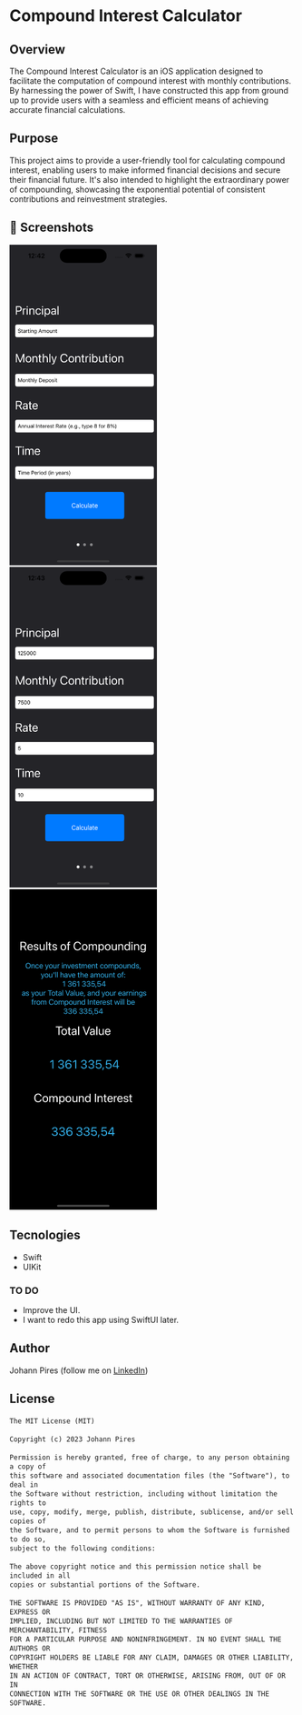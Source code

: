 # Compound Interest Calculator

## Overview
The Compound Interest Calculator is an iOS application designed to facilitate the computation of compound interest with monthly contributions. By harnessing the power of Swift, I have constructed this app from ground up to provide users with a seamless and efficient means of achieving accurate financial calculations.

## Purpose
This project aims to provide a user-friendly tool for calculating compound interest, enabling users to make informed financial decisions and secure their financial future. It's also intended to highlight the extraordinary power of compounding, showcasing the exponential potential of consistent contributions and reinvestment strategies.

## :camera_flash: Screenshots
<!-- You can add more screenshots here if you like -->

<img src="/Screenshots/Home.png" width="260">&emsp;<img src="/Screenshots/Home2.png" width="260">&emsp;<img src="/Screenshots/Results.png" width="260">

## Tecnologies
* Swift
* UIKit

### TO DO
- Improve the UI.
- I want to redo this app using SwiftUI later.

## Author
Johann Pires (follow me on [LinkedIn](https://www.linkedin.com/in/johann-p-261961215/))

## License
```
The MIT License (MIT)

Copyright (c) 2023 Johann Pires

Permission is hereby granted, free of charge, to any person obtaining a copy of
this software and associated documentation files (the "Software"), to deal in
the Software without restriction, including without limitation the rights to
use, copy, modify, merge, publish, distribute, sublicense, and/or sell copies of
the Software, and to permit persons to whom the Software is furnished to do so,
subject to the following conditions:

The above copyright notice and this permission notice shall be included in all
copies or substantial portions of the Software.

THE SOFTWARE IS PROVIDED "AS IS", WITHOUT WARRANTY OF ANY KIND, EXPRESS OR
IMPLIED, INCLUDING BUT NOT LIMITED TO THE WARRANTIES OF MERCHANTABILITY, FITNESS
FOR A PARTICULAR PURPOSE AND NONINFRINGEMENT. IN NO EVENT SHALL THE AUTHORS OR
COPYRIGHT HOLDERS BE LIABLE FOR ANY CLAIM, DAMAGES OR OTHER LIABILITY, WHETHER
IN AN ACTION OF CONTRACT, TORT OR OTHERWISE, ARISING FROM, OUT OF OR IN
CONNECTION WITH THE SOFTWARE OR THE USE OR OTHER DEALINGS IN THE SOFTWARE.
